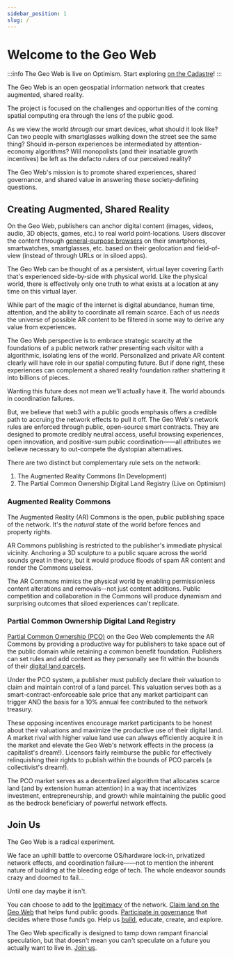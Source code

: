 ```yaml
---
sidebar_position: 1
slug: /
---
```


# Welcome to the Geo Web

:::info
The Geo Web is live on Optimism. Start exploring [on the Cadastre](https://www.geoweb.land/)!
:::

The Geo Web is an open geospatial information network that creates augmented, shared reality. 

The project is focused on the challenges and opportunities of the coming spatial computing era through the lens of the public good.

As we view the world *through* our smart devices, what should it look like? Can two people with smartglasses walking down the street see the same thing? Should in-person experiences be intermediated by attention-economy algorithms? Will monopolists (and their insatiable growth incentives) be left as the defacto rulers of our perceived reality? 

The Geo Web's mission is to promote shared experiences, shared governance, and shared value in answering these society-defining questions.

## Creating Augmented, Shared Reality

On the Geo Web, publishers can anchor digital content (images, videos, audio, 3D objects, games, etc.) to real world point-locations. Users discover the content through [general-purpose browsers](concepts/spatial-browsing) on their smartphones, smartwatches, smartglasses, etc. based on their geolocation and field-of-view (instead of through URLs or in siloed apps).

The Geo Web can be thought of as a persistent, virtual layer covering Earth that's experienced side-by-side with physical world. Like the physical world, there is effectively only one truth to what exists at a location at any time on this virtual layer. 

While part of the magic of the internet is digital abundance, human time, attention, and the ability to coordinate all remain scarce. Each of us *needs* the universe of possible AR content to be filtered in some way to derive any value from experiences. 

The Geo Web perspective is to embrace strategic scarcity at the foundations of a public network rather presenting each visitor with a algorithmic, isolating lens of the world. Personalized and private AR content clearly will have role in our spatial computing future. But if done right, these experiences can complement a shared reality foundation rather shattering it into billions of pieces.

Wanting this future does not mean we'll actually have it. The world abounds in coordination failures.

But, we believe that web3 with a public goods emphasis offers a credible path to accruing the network effects to pull it off. The Geo Web's network rules are enforced through public, open-source smart contracts. They are designed to promote credibly neutral access, useful browsing experiences, open innovation, and positive-sum public coordination——all attributes we believe necessary to out-compete the dystopian alternatives.

There are two distinct but complementary rule sets on the network: 

1. The Augmented Reality Commons (In Development)
2. The Partial Common Ownership Digital Land Registry (Live on Optimism)

### Augmented Reality Commons

The Augmented Reality (AR) Commons is the open, public publishing space of the network. It's the *natural* state of the world before fences and property rights.

AR Commons publishing is restricted to the publisher's immediate physical vicinity. Anchoring a 3D sculpture to a public square across the world sounds great in theory, but it would produce floods of spam AR content and render the Commons useless.

The AR Commons mimics the physical world by enabling permissionless content alterations and removals--not just content additions. Public competition and collaboration in the Commons will produce dynamism and surprising outcomes that siloed experiences can't replicate. 

### Partial Common Ownership Digital Land Registry

[Partial Common Ownership (PCO)](concepts/partial-common-ownership) on the Geo Web complements the AR Commons by providing a productive way for publishers to take space out of the public domain while retaining a common benefit foundation. Publishers can set rules and add content as they personally see fit within the bounds of their [digital land parcels](concepts/digital-land).

Under the PCO system, a publisher must publicly declare their valuation to claim and maintain control of a land parcel. This valuation serves both as a smart-contract-enforceable sale price that any market participant can trigger AND the basis for a 10% annual fee contributed to the network treasury. 

These opposing incentives encourage market participants to be honest about their valuations and maximize the productive use of their digital land. A market rival with higher value land use can always efficiently acquire it in the market and elevate the Geo Web's network effects in the process (a capitalist's dream!). Licensors fairly reimburse the public for effectively relinquishing their rights to publish within the bounds of PCO parcels (a collectivist's dream!).

The PCO market serves as a decentralized algorithm that allocates scarce land (and by extension human attention) in a way that incentivizes investment, entrepreneurship, and growth while maintaining the public good as the bedrock beneficiary of powerful network effects.

## Join Us

The Geo Web is a radical experiment. 

We face an uphill battle to overcome OS/hardware lock-in, privatized network effects, and coordination failure——not to mention the inherent nature of building at the bleeding edge of tech. The whole endeavor sounds crazy and doomed to fail...

Until one day maybe it isn't. 

You can choose to add to the [legitimacy](https://vitalik.eth.limo/general/2021/03/23/legitimacy.html) of the network. [Claim land on the Geo Web](https://geoweb.land/) that helps fund public goods. [Participate in governance](https://geoweb.land/governace) that decides where those funds go. Help us [build](https://github.com/Geo-Web-Project), educate, create, and explore. 

The Geo Web specifically is designed to tamp down rampant financial speculation, but that doesn't mean you can't speculate on a future you actually want to live in. [Join us](https://discord.com/invite/reXgPru7ck).